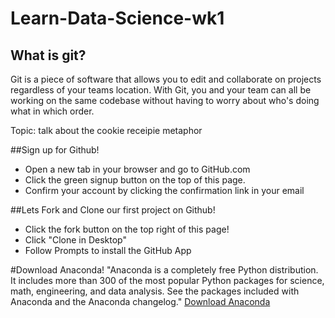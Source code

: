 # Learn-Data-Science-wk1

## What is git?
Git is a piece of software that allows you to edit and collaborate on projects
regardless of your teams location. With Git, you and your team can all be working
on the same codebase without having to worry about who's doing what in which order.


Topic: talk about the cookie receipie metaphor

##Sign up for Github!
- Open a new tab in your browser and go to GitHub.com
- Click the green signup button on the top of this page.
- Confirm your account by clicking the confirmation link in your email

##Lets Fork and Clone our first project on Github!
- Click the fork button on the top right of this page!
- Click "Clone in Desktop"
- Follow Prompts to install the GitHub App

#Download Anaconda!
"Anaconda is a completely free Python distribution. It includes more than 300 of
the most popular Python packages for science, math, engineering, and data analysis.
See the packages included with Anaconda and the Anaconda changelog."
[Download Anaconda]("https://www.continuum.io/downloads")
